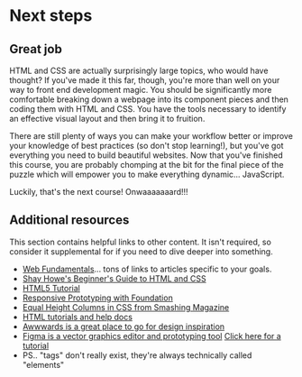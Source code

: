 # Next steps

## Great job

HTML and CSS are actually surprisingly large topics, who would have thought? If you've made it this far, though, you're more than well on your way to front end development magic. You should be significantly more comfortable breaking down a webpage into its component pieces and then coding them with HTML and CSS. You have the tools necessary to identify an effective visual layout and then bring it to fruition.

There are still plenty of ways you can make your workflow better or improve your knowledge of best practices \(so don't stop learning!\), but you've got everything you need to build beautiful websites. Now that you've finished this course, you are probably chomping at the bit for the final piece of the puzzle which will empower you to make everything dynamic... JavaScript.

Luckily, that's the next course! Onwaaaaaaard!!!

## Additional resources

This section contains helpful links to other content. It isn't required, so consider it supplemental for if you need to dive deeper into something.

* [Web Fundamentals](https://developers.google.com/web/fundamentals/)... tons of links to articles specific to your goals.
* [Shay Howe's Beginner's Guide to HTML and CSS](http://learn.shayhowe.com/html-css/)
* [HTML5 Tutorial](http://www.html-5-tutorial.com/start-html5-tutorial.htm)
* [Responsive Prototyping with Foundation](http://alistapart.com/article/dive-into-responsive-prototyping-with-foundation)
* [Equal Height Columns in CSS from Smashing Magazine](http://coding.smashingmagazine.com/2010/11/08/equal-height-columns-using-borders-and-negative-margins-with-css/)
* [HTML tutorials and help docs](http://www.webplatform.org/)
* [Awwwards is a great place to go for design inspiration](http://www.awwwards.com/)
* [Figma is a vector graphics editor and prototyping tool](https://www.figma.com/) [Click here for a tutorial](https://www.youtube.com/watch?v=3q3FV65ZrUs)
* PS.. "tags" don't really exist, they're always technically called "elements"

